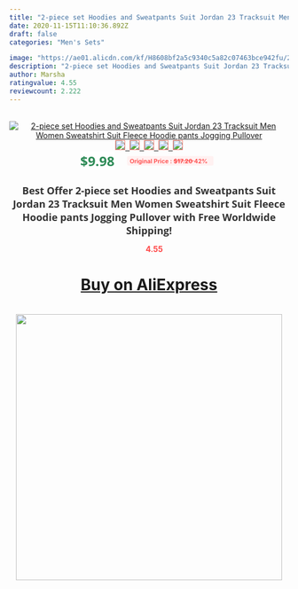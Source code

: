 ```yaml
---
title: "2-piece set Hoodies and Sweatpants Suit Jordan 23 Tracksuit Men Women Sweatshirt Suit Fleece Hoodie pants Jogging Pullover"
date: 2020-11-15T11:10:36.892Z
draft: false
categories: "Men's Sets"

image: "https://ae01.alicdn.com/kf/H8608bf2a5c9340c5a82c07463bce942fu/2-piece-set-Hoodies-and-Sweatpants-Suit-Jordan-23-Tracksuit-Men-Women-Sweatshirt-Suit-Fleece-Hoodie.jpg"
description: "2-piece set Hoodies and Sweatpants Suit Jordan 23 Tracksuit Men Women Sweatshirt Suit Fleece Hoodie pants Jogging Pullover"
author: Marsha
ratingvalue: 4.55
reviewcount: 2.222
---
```

<br>
<div style="text-align: center;">
<a href="https://s.click.aliexpress.com/e/_A6mEn7" target="_blank" rel="nofollow noopener noreferrer"><img alt="2-piece set Hoodies and Sweatpants Suit Jordan 23 Tracksuit Men Women Sweatshirt Suit Fleece Hoodie pants Jogging Pullover" class="magnifier-image" src="https://ae01.alicdn.com/kf/H8608bf2a5c9340c5a82c07463bce942fu/2-piece-set-Hoodies-and-Sweatpants-Suit-Jordan-23-Tracksuit-Men-Women-Sweatshirt-Suit-Fleece-Hoodie.jpg_640x640.jpg">
<br>
<img style="border:1px solid salmon" src="https://ae01.alicdn.com/kf/H8608bf2a5c9340c5a82c07463bce942fu/2-piece-set-Hoodies-and-Sweatpants-Suit-Jordan-23-Tracksuit-Men-Women-Sweatshirt-Suit-Fleece-Hoodie.jpg_120x120.jpg">&nbsp;&nbsp;<img style="border:1px solid salmon" src="https://ae01.alicdn.com/kf/H5d0225fd46134455bce90c59de5441e6s/2-piece-set-Hoodies-and-Sweatpants-Suit-Jordan-23-Tracksuit-Men-Women-Sweatshirt-Suit-Fleece-Hoodie.jpg_120x120.jpg">&nbsp;&nbsp;<img style="border:1px solid salmon" src="https://ae01.alicdn.com/kf/H0cac9dd5690e421299ae5134720e765dB/2-piece-set-Hoodies-and-Sweatpants-Suit-Jordan-23-Tracksuit-Men-Women-Sweatshirt-Suit-Fleece-Hoodie.jpg_120x120.jpg">&nbsp;&nbsp;<img style="border:1px solid salmon" src="https://ae01.alicdn.com/kf/H39c381abd2694740a1834931267e64bcF/2-piece-set-Hoodies-and-Sweatpants-Suit-Jordan-23-Tracksuit-Men-Women-Sweatshirt-Suit-Fleece-Hoodie.jpg_120x120.jpg">&nbsp;&nbsp;<img style="border:1px solid salmon" src="https://ae01.alicdn.com/kf/Heabe156fd1064ce1ae07414d667de3ecl/2-piece-set-Hoodies-and-Sweatpants-Suit-Jordan-23-Tracksuit-Men-Women-Sweatshirt-Suit-Fleece-Hoodie.jpg_120x120.jpg"></a></div><br0>
<div style="text-align: center;"><span style="background-color: white; border: 0px; box-sizing: border-box; color: seagreen; display: inline-block; font-family: &quot;open sans&quot; , &quot;arial&quot; , &quot;helvetica&quot; , sans-serif , &quot;heiti&quot;; font-size: 24px; font-stretch: inherit; font-weight: 700; line-height: inherit; margin: 0px 10px 0px 0px; padding: 0px; vertical-align: middle;">$9.98 </span>
<span style="background: rgb(255 , 241 , 241); border-radius: 3px; border: 0px; box-sizing: border-box; color: #ff4747; display: inline-block; font-family: inherit; font-size: 12px; font-stretch: inherit; font-style: inherit; font-variant: inherit; font-weight: 600; line-height: inherit; margin: 0px; padding: 2px 5px; transform: scale(0.9); vertical-align: middle;">Original Price : <b style="text-decoration: line-through;">$17.20 </b> 42%&nbsp;&nbsp;</span></div>
<h1 style="color: #333333; display: inline-block; font-family: &quot;open sans&quot; , &quot;arial&quot; , &quot;helvetica&quot; , sans-serif , &quot;heiti&quot;; font-size: 18px; font-stretch: inherit; font-weight: 700; text-align: center;">Best Offer 2-piece set Hoodies and Sweatpants Suit Jordan 23 Tracksuit Men Women Sweatshirt Suit Fleece Hoodie pants Jogging Pullover with Free Worldwide Shipping!</h1>
<div style="color: #ff4747; text-align: center;">
<img src="https://4.bp.blogspot.com/-M0ZcTcb-5uY/XleCXlxnR4I/AAAAAAAAAEc/OrjgMkXV1oMQFaCRZj5HQwOCBcu3w1FegCPcBGAYYCw/s1600/star.png" style="height: 15px;">&nbsp;<b>4.55</b></div>
<div class="button_cont" align="center"><a class="buynow_a" href="https://s.click.aliexpress.com/e/_A6mEn7" target="_blank" rel="nofollow noopener noreferrer"><H1>Buy on AliExpress</H1></a></div><br>
<div class="separator" style="clear: both; text-align: center;">
<img src="https://lh3.googleusercontent.com/-pTy5HemUv9M/XlePHvY0dAI/AAAAAAAAAE4/0nX5iRUoIWY8eMW9Dpxeirr157OZliDIgCLcBGAsYHQ/s1600/badge.gif" width="480">
</div>
